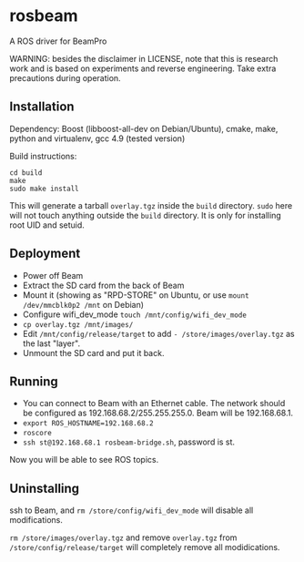 # rosbeam
A ROS driver for BeamPro

WARNING: besides the disclaimer in LICENSE, note that this is research work and is based on experiments and reverse engineering. Take extra precautions during operation.

## Installation

Dependency:
Boost (libboost-all-dev on Debian/Ubuntu), cmake, make, python and virtualenv, gcc 4.9 (tested version)

Build instructions:
````
cd build
make 
sudo make install
````

This will generate a tarball `overlay.tgz` inside the `build` directory. `sudo` here will not touch anything outside the `build` directory. It is only for installing root UID and setuid.

## Deployment

* Power off Beam
* Extract the SD card from the back of Beam
* Mount it (showing as "RPD-STORE" on Ubuntu, or use `mount /dev/mmcblk0p2 /mnt` on Debian)
* Configure wifi_dev_mode `touch /mnt/config/wifi_dev_mode`
* `cp overlay.tgz /mnt/images/`
* Edit `/mnt/config/release/target` to add `- /store/images/overlay.tgz` as the last "layer".
* Unmount the SD card and put it back.

## Running

* You can connect to Beam with an Ethernet cable. The network should be configured as 192.168.68.2/255.255.255.0. Beam will be 192.168.68.1.
* `export ROS_HOSTNAME=192.168.68.2`
* `roscore`
* `ssh st@192.168.68.1 rosbeam-bridge.sh`, password is st.

Now you will be able to see ROS topics.

## Uninstalling

ssh to Beam, and `rm /store/config/wifi_dev_mode` will disable all modifications.

`rm /store/images/overlay.tgz` and remove `overlay.tgz` from `/store/config/release/target` will completely remove all modidications.
